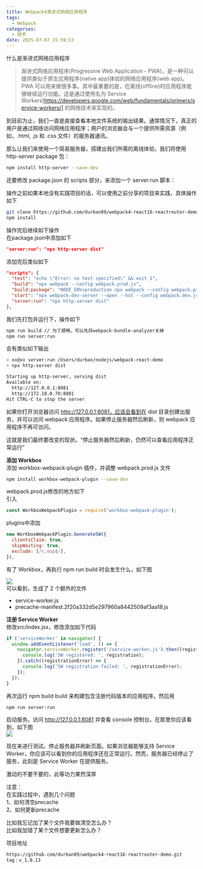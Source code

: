 ```yaml
---
title: Webpack4渐进式网络应用程序
tags:
  - Webpack
categories:
  - 技术
date: 2025-07-07 15:59:13
---
```


什么是渐进式网络应用程序

> 渐进式网络应用程序(Progressive Web Application - PWA)，是一种可以提供类似于原生应用程序(native app)体验的网络应用程序(web app)。PWA 可以用来做很多事。其中最重要的是，在离线(offline)时应用程序能够继续运行功能。这是通过使用名为 Service Workers[https://developers.google.com/web/fundamentals/primers/service-workers/] 的网络技术来实现的。

到目前为止，我们一直是直接查看本地文件系统的输出结果。通常情况下，真正的用户是通过网络访问网络应用程序；用户的浏览器会与一个提供所需资源（例如，.html, .js 和 .css 文件）的服务器通讯。

那么让我们来使用一个简易服务器，搭建出我们所需的离线体验。我们将使用 http-server package 包：

```bash
npm install http-server --save-dev
```

还要修改 package.json 的 scripts 部分，来添加一个 server:run 脚本：

操作之前如果本地没有实践项目的话，可以使用之前分享的项目来实践，具体操作如下

```bash
git clone https://github.com/durban89/webpack4-react16-reactrouter-demo.git react-webpack-demo && cd react-webpack-demo
npm install
```

操作完后继续如下操作  
在package.json中添加如下

```json
"server:run": "npx http-server dist"
```

添加完后类似如下

```json
"scripts": {
  "test": "echo \"Error: no test specified\" && exit 1",
  "build": "npx webpack --config webpack.prod.js",
  "build:package": "NODE_ENV=production npx webpack --config webpack.prod.js",
  "start": "npx webpack-dev-server --open --hot --config webpack.dev.js",
  "server:run": "npx http-server dist"
},
```

我们先打包并运行下，操作如下

```bash
npm run build // 为了顺畅，可以先将webpack-bundle-analyzer关掉
npm run server:run
```

会有类似如下输出

```bash
> xx@xx server:run /Users/durban/nodejs/webpack-react-demo
> npx http-server dist

Starting up http-server, serving dist
Available on:
  http://127.0.0.1:8081
  http://172.18.0.70:8081
Hit CTRL-C to stop the server
```

如果你打开浏览器访问 http://127.0.0.1:8081，应该会看到在 dist 目录创建出服务，并可以访问 webpack 应用程序。如果停止服务器然后刷新，则 webpack 应用程序不再可访问。

这就是我们最终要改变的现状。“停止服务器然后刷新，仍然可以查看应用程序正常运行”

**添加 Workbox**  
添加 workbox-webpack-plugin 插件，并调整 webpack.prod.js 文件

```bash
npm install workbox-webpack-plugin --save-dev
```

webpack.prod.js修改的地方如下  
引入

```js
const WorkboxWebpackPlugin = require('workbox-webpack-plugin');
```

plugins中添加

```js
new WorkboxWebpackPlugin.GenerateSW({
  clientsClaim: true,
  skipWaiting: true,
  exclude: [/\.map$/],
}),
```

有了 Workbox，再执行 npm run build 时会发生什么，如下图

![](https://res.cloudinary.com/dy5dvcuc1/image/upload/v1529763153/gowhich/Webpack4%E6%B8%90%E8%BF%9B%E5%BC%8F%E7%BD%91%E7%BB%9C%E5%BA%94%E7%94%A8%E7%A8%8B%E5%BA%8F_1_WX20180621-183124.png)  
可以看到，生成了 2 个额外的文件

* service-worker.js
* precache-manifest.2f20a332d5e297960a8442509af3aa18.js

**注册 Service Worker**  
修改src/index.jsx，修改添加如下代码

```jsx
if ('serviceWorker' in navigator) {
  window.addEventListener('load', () => {
    navigator.serviceWorker.register('/service-worker.js').then((registration) => {
      console.log('SW registered: ', registration);
    }).catch((registrationError) => {
      console.log('SW registration failed: ', registrationError);
    });
  });
}
```

再次运行 npm build build 来构建包含注册代码版本的应用程序。然后用

```bash
npm run server:run
```

启动服务。访问 http://127.0.0.1:8081 并查看 console 控制台。在那里你应该看到，如下图  
![](https://res.cloudinary.com/dy5dvcuc1/image/upload/v1529763152/gowhich/Webpack4%E6%B8%90%E8%BF%9B%E5%BC%8F%E7%BD%91%E7%BB%9C%E5%BA%94%E7%94%A8%E7%A8%8B%E5%BA%8F_2_WX20180621-184517.png)

现在来进行测试。停止服务器并刷新页面。如果浏览器能够支持 Service Worker，你应该可以看到你的应用程序还在正常运行。然而，服务器已经停止了服务，此刻是 Service Worker 在提供服务。

激动的不要不要的，此等功力果然深厚

注意：  
在实践过程中，遇到几个问题  
1、如何清空precache  
2、如何更新precache

比如我忘记加了某个文件我要做清空怎么办？  
比如我加错了某个文件想要更新怎么办？

项目地址

```bash
https://github.com/durban89/webpack4-react16-reactrouter-demo.git
tag：v_1.0.13
```
